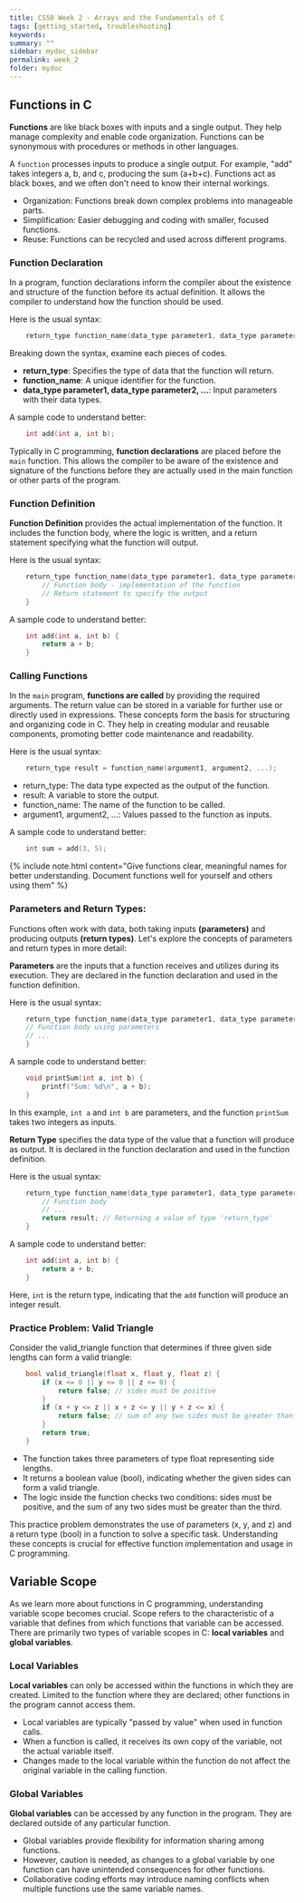 ```yaml
---
title: CS50 Week 2 - Arrays and the Fundamentals of C
tags: [getting_started, troubleshooting]
keywords:
summary: ""
sidebar: mydoc_sidebar
permalink: week_2
folder: mydoc
---
```


## Functions in C

**Functions** are like black boxes with inputs and a single output. They help manage complexity and enable code organization. Functions can be synonymous with procedures or methods in other languages.

A `function` processes inputs to produce a single output. For example, "add" takes integers a, b, and c, producing the sum (a+b+c). Functions act as black boxes, and we often don't need to know their internal workings.
- Organization: Functions break down complex problems into manageable parts.
- Simplification: Easier debugging and coding with smaller, focused functions.
- Reuse: Functions can be recycled and used across different programs.

### Function Declaration

In a program, function declarations inform the compiler about the existence and structure of the function before its actual definition. It allows the compiler to understand how the function should be used.

Here is the usual syntax:
```c
    return_type function_name(data_type parameter1, data_type parameter2, ...);
``` 
Breaking down the syntax, examine each pieces of codes.
- **return_type**: Specifies the type of data that the function will return.
- **function_name**: A unique identifier for the function.
- **data_type parameter1, data_type parameter2, ...**: Input parameters with their data types.

A sample code to understand better:

```c
    int add(int a, int b);
``` 
Typically in C programming, **function declarations** are placed before the `main` function. This allows the compiler to be aware of the existence and signature of the functions before they are actually used in the main function or other parts of the program.

### Function Definition

**Function Definition** provides the actual implementation of the function. It includes the function body, where the logic is written, and a return statement specifying what the function will output.

Here is the usual syntax:
```c
    return_type function_name(data_type parameter1, data_type parameter2, ...) {
        // Function body - implementation of the function
        // Return statement to specify the output
    }
``` 
A sample code to understand better:
```c
    int add(int a, int b) {
        return a + b;
    }
``` 

### Calling Functions

In the `main` program, **functions are called** by providing the required arguments. The return value can be stored in a variable for further use or directly used in expressions. These concepts form the basis for structuring and organizing code in C. They help in creating modular and reusable components, promoting better code maintenance and readability. 

Here is the usual syntax:
```c
    return_type result = function_name(argument1, argument2, ...);
```

- return_type: The data type expected as the output of the function.
- result: A variable to store the output.
- function_name: The name of the function to be called.
- argument1, argument2, ...: Values passed to the function as inputs.

A sample code to understand better:

```c
    int sum = add(3, 5);
``` 

{% include note.html content="Give functions clear, meaningful names for better understanding. Document functions well for yourself and others using them" %}

### Parameters and Return Types:

Functions often work with data, both taking inputs **(parameters)** and producing outputs **(return types)**. Let's explore the concepts of parameters and return types in more detail:

**Parameters** are the inputs that a function receives and utilizes during its execution. They are declared in the function declaration and used in the function definition.

Here is the usual syntax:
```c
    return_type function_name(data_type parameter1, data_type parameter2, ...) {
    // Function body using parameters
    // ...
    }
``` 
A sample code to understand better:
```c
    void printSum(int a, int b) {
        printf("Sum: %d\n", a + b);
    }
``` 
In this example, `int a` and `int b` are parameters, and the function `printSum` takes two integers as inputs.

**Return Type** specifies the data type of the value that a function will produce as output. It is declared in the function declaration and used in the function definition.

Here is the usual syntax:
```c
    return_type function_name(data_type parameter1, data_type parameter2, ...) {
        // Function body
        // ...
        return result; // Returning a value of type 'return_type'
    }
``` 
A sample code to understand better:
```c
    int add(int a, int b) {
        return a + b;
    }
``` 
Here, `int` is the return type, indicating that the `add` function will produce an integer result.

### Practice Problem: Valid Triangle

Consider the valid_triangle function that determines if three given side lengths can form a valid triangle:
```c
    bool valid_triangle(float x, float y, float z) {
        if (x <= 0 || y <= 0 || z <= 0) {
            return false; // sides must be positive
        }
        if (x + y <= z || x + z <= y || y + z <= x) {
            return false; // sum of any two sides must be greater than the third
        }
        return true;
    }
``` 
- The function takes three parameters of type float representing side lengths.
- It returns a boolean value (bool), indicating whether the given sides can form a valid triangle.
- The logic inside the function checks two conditions: sides must be positive, and the sum of any two sides must be greater than the third.

This practice problem demonstrates the use of parameters (x, y, and z) and a return type (bool) in a function to solve a specific task. Understanding these concepts is crucial for effective function implementation and usage in C programming.

## Variable Scope

As we learn more about functions in C programming, understanding variable scope becomes crucial. Scope refers to the characteristic of a variable that defines from which functions that variable can be accessed. There are primarily two types of variable scopes in C: **local variables** and **global variables**.

### Local Variables

**Local variables** can only be accessed within the functions in which they are created. Limited to the function where they are declared; other functions in the program cannot access them.
- Local variables are typically "passed by value" when used in function calls.
- When a function is called, it receives its own copy of the variable, not the actual variable itself.
- Changes made to the local variable within the function do not affect the original variable in the calling function.

### Global Variables
**Global variables** can be accessed by any function in the program. They are declared outside of any particular function.
- Global variables provide flexibility for information sharing among functions.
- However, caution is needed, as changes to a global variable by one function can have unintended consequences for other functions.
- Collaborative coding efforts may introduce naming conflicts when multiple functions use the same variable names.